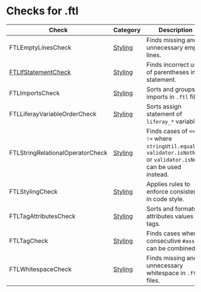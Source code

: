 # Checks for .ftl

Check | Category | Description
----- | -------- | -----------
FTLEmptyLinesCheck | [Styling](styling_checks.markdown#styling-checks) | Finds missing and unnecessary empty lines. |
[FTLIfStatementCheck](check/if_statement_check.markdown#ifstatementcheck) | [Styling](styling_checks.markdown#styling-checks) | Finds incorrect use of parentheses in statement. |
FTLImportsCheck | [Styling](styling_checks.markdown#styling-checks) | Sorts and groups imports in `.ftl` files. |
FTLLiferayVariableOrderCheck | [Styling](styling_checks.markdown#styling-checks) | Sorts assign statement of `liferay_*` variables. |
FTLStringRelationalOperatorCheck | [Styling](styling_checks.markdown#styling-checks) | Finds cases of `==` or `!=` where `stringUtil.equals`, `validator.isNotNull` or `validator.isNull` can be used instead. |
FTLStylingCheck | [Styling](styling_checks.markdown#styling-checks) | Applies rules to enforce consistency in code style. |
FTLTagAttributesCheck | [Styling](styling_checks.markdown#styling-checks) | Sorts and formats attributes values in tags. |
FTLTagCheck | [Styling](styling_checks.markdown#styling-checks) | Finds cases where consecutive `#assign` can be combined. |
FTLWhitespaceCheck | [Styling](styling_checks.markdown#styling-checks) | Finds missing and unnecessary whitespace in `.ftl` files. |